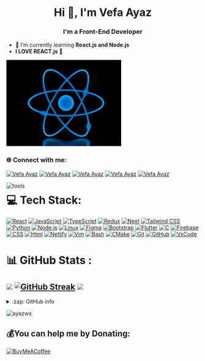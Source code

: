 <h1 align="center">Hi 👋, I'm Vefa Ayaz</h1>
<h3 align="center">I'm a Front-End Developer</h3>


- 🌱 I’m currently learning **React.js and Node.js**
- **I LOVE REACT.js** :blue_heart:

<img src="images/react.gif" alt="react gif" width="300"/>
<h3>🌐 Connect with me:</h3>
<p>
<a href="https://stackoverflow.com/users/18291291/ayaz" target="blank"><img align="center" src="https://skillicons.dev/icons?i=stackoverflow" alt="Vefa Ayaz"/></a>
<a href="https://instagram.com/ayazwx" target="blank"><img align="center" src="https://skillicons.dev/icons?i=instagram" alt="Vefa Ayaz"/></a>
<a href="https://twitter.com/ayazwx" target="blank"><img align="center" src="https://skillicons.dev/icons?i=twitter" alt="Vefa Ayaz"/></a>
<a href="https://www.linkedin.com/in/ayazvefa" target="blank"><img align="center" src="https://skillicons.dev/icons?i=linkedin" alt="Vefa Ayaz"/></a>
<a href="https://ayazvefa.dev" target="blank"><img align="center" src="https://firebasestorage.googleapis.com/v0/b/web-johannesmilke.appspot.com/o/other%2Fsocial%2Fwebsite.png?alt=media" alt="Vefa Ayaz" height="50" width="50" /></a>
</p>
<img align="left" width="50" alt="tools" src="https://camo.githubusercontent.com/beb64ff21c883e318e4f5db5231c2ba4175705bea1c9249e82a41ab375db4f75/68747470733a2f2f6d65646961322e67697068792e636f6d2f6d656469612f51737347456d706b79454f684243623765312f67697068792e6769663f6369643d656366303565343761306e336769316266716e74716d6f62386739616964316f796a327772336473336d67373030626c267269643d67697068792e676966" />
<h1>💻 Tech Stack:</h1>
<p>
<a href="React.js"><img src="https://skillicons.dev/icons?i=react" alt="React"/></a>
<a href="JavaScript"><img src="https://skillicons.dev/icons?i=javascript" alt="JavaScript" /></a>
<a href="TypeScript"><img src="https://skillicons.dev/icons?i=typescript" alt="TypeScript" /></a>
<a href="Redux"><img src="https://skillicons.dev/icons?i=redux" alt="Redux" /></a>
<a href="Next"><img src="https://skillicons.dev/icons?i=nextjs" alt="Next" /></a>
<a href="TailwindCSS"><img src="https://skillicons.dev/icons?i=tailwind" alt="Tailwind CSS" /></a>
<a href="Python"><img src="https://skillicons.dev/icons?i=py" alt="Python"/></a>
<a href="Node.js"><img src="https://skillicons.dev/icons?i=nodejs" alt="Node.js"/></a>
<a href="Linux"><img src="https://skillicons.dev/icons?i=linux" alt="Linux"/></a>
<a href="Figma"><img src="https://skillicons.dev/icons?i=figma" alt="Figma" /></a>
<a href="Bootstrap"><img src="https://skillicons.dev/icons?i=bootstrap" alt="Bootstrap" /></a>
<a href="Flutter"><img src="https://skillicons.dev/icons?i=flutter" alt="Flutter" /></a>
<a href="C"><img src="https://skillicons.dev/icons?i=c" alt="C" /></a>
<a href="Firebase"><img src="https://skillicons.dev/icons?i=firebase" alt="Firebase"/></a>
<a href="CSS"><img src="https://skillicons.dev/icons?i=css" alt="CSS"/></a>
<a href="Html"><img src="https://skillicons.dev/icons?i=html" alt="Html"/></a>
<a href="Netlify"><img src="https://skillicons.dev/icons?i=netlify" alt="Netlify"/></a>
<a href="Vim"><img src="https://skillicons.dev/icons?i=vim" alt="Vim"/></a>
<a href="Bash"><img src="https://skillicons.dev/icons?i=bash" alt="Bash"/></a>
<a href="CMake"><img src="https://skillicons.dev/icons?i=cmake" alt="CMake"/></a>
<a href="Git"><img src="https://skillicons.dev/icons?i=git" alt="Git"/></a>
<a href="GitHub"><img src="https://skillicons.dev/icons?i=github" alt="GitHub"/></a>
<a href="VsCode"><img src="https://skillicons.dev/icons?i=vscode" alt="VsCode"/></a>
</p>
  
# 📊 GitHub Stats :
![](https://github-readme-stats.vercel.app/api?username=ayazwx&theme=algolia&hide_border=true&include_all_commits=true&count_private=true)
[![GitHub Streak](https://github-readme-streak-stats.herokuapp.com?user=ayazwx&theme=algolia&hide_border=true)](https://git.io/streak-stats)
![](https://github-readme-stats.vercel.app/api/top-langs/?username=ayazwx&theme=algolia&hide_border=true&include_all_commits=true&count_private=false&layout=compact)
---
<details> 
  <summary>:zap: GitHub info </summary>
![GitHub metrics](https://metrics.lecoq.io/ayazwx)
</details>

<!-- [![](https://visitcount.itsvg.in/api?id=ayazwx&icon=5&color=6)](https://visitcount.itsvg.in) -->

<p align="left"> <img src="https://komarev.com/ghpvc/?username=ayazwx&label=Profile%20views&color=0e75b6&style=flat" alt="ayazwx" /> </p>

## 💰You can help me by Donating:
[![BuyMeACoffee](https://img.shields.io/badge/Buy%20Me%20a%20Coffee-ffdd00?style=for-the-badge&logo=buy-me-a-coffee&logoColor=black)](https://buymeacoffee.com/ayazwx) 

